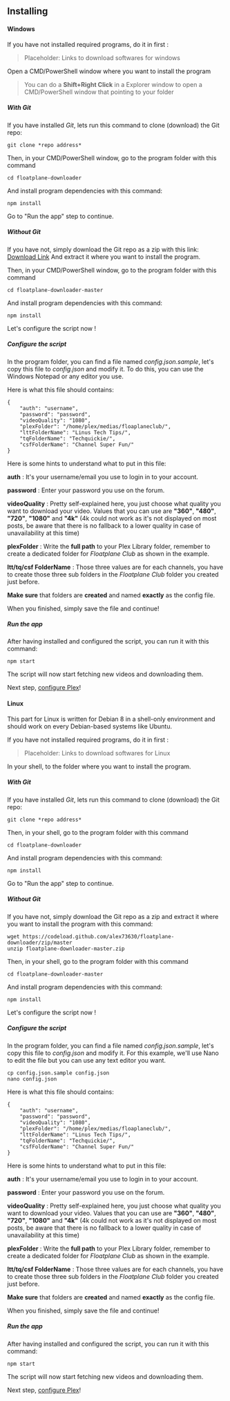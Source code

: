 Installing
-------
#### Windows
If you have not installed required programs, do it in first :

> Placeholder: Links to download softwares for windows

Open a CMD/PowerShell window where you want to install the program

> You can do a **Shift+Right Click** in a Explorer window to open a CMD/PowerShell window that pointing to your folder

##### With Git
If you have installed *Git*, lets run this command to clone (download) the Git repo:

    git clone *repo address*

Then, in your CMD/PowerShell window, go to the program folder with this command

    cd floatplane-downloader

And install program dependencies with this command:

    npm install

Go to "Run the app" step to continue.

##### Without Git
If you have not, simply download the Git repo as a zip with this link: [Download Link](https://codeload.github.com/alex73630/floatplane-downloader/zip/master)
And extract it where you want to install the program.

Then, in your CMD/PowerShell window, go to the program folder with this command

    cd floatplane-downloader-master

And install program dependencies with this command:

    npm install

Let's configure the script now !

##### Configure the script
In the program folder, you can find a file named *config.json.sample*, let's copy this file to *config.json* and modify it.
To do this, you can use the Windows Notepad or any editor you use.

Here is what this file should contains:

    {
		"auth": "username",
		"password": "password",
		"videoQuality": "1080",
		"plexFolder": "/home/plex/medias/floaplaneclub/",
		"lttFolderName": "Linus Tech Tips/",
		"tqFolderName": "Techquickie/",
		"csfFolderName": "Channel Super Fun/"
	}

Here is some hints to understand what to put in this file:

 **auth** : It's your username/email you use to login in to your account.

 **password** : Enter your password you use on the forum.

 **videoQuality** : Pretty self-explained here, you just choose what quality you want to download your video. Values that you can use are **"360"**, **"480"**, **"720"**, **"1080"** and **"4k"** (4k could not work as it's not displayed on most posts, be aware that there is no fallback to a lower quality in case of unavailability at this time)

 **plexFolder** : Write the **full path** to your Plex Library folder, remember to create a dedicated folder for *Floatplane Club* as shown in the example.

 **ltt/tq/csf FolderName** : Those three values are for each channels, you have to create those three sub folders in the *Floatplane Club* folder you created just before.

**Make sure** that folders are **created** and named **exactly** as the config file.

When you finished, simply save the file and continue!

##### Run the app
After having installed and configured the script, you can run it with this command:

    npm start

The script will now start fetching new videos and downloading them.

Next step, [configure Plex](Configure-Plex)!


#### Linux
This part for Linux is written for Debian 8 in a shell-only environment and should work on every Debian-based systems like Ubuntu.

If you have not installed required programs, do it in first :

> Placeholder: Links to download softwares for Linux

In your shell, to the folder where you want to install the program.


##### With Git
If you have installed *Git*, lets run this command to clone (download) the Git repo:

    git clone *repo address*

Then, in your shell, go to the program folder with this command

    cd floatplane-downloader

And install program dependencies with this command:

    npm install

Go to "Run the app" step to continue.

##### Without Git
If you have not, simply download the Git repo as a zip and extract it where you want to install the program with this command:

    wget https://codeload.github.com/alex73630/floatplane-downloader/zip/master
    unzip floatplane-downloader-master.zip

Then, in your shell, go to the program folder with this command

    cd floatplane-downloader-master

And install program dependencies with this command:

    npm install

Let's configure the script now !

##### Configure the script
In the program folder, you can find a file named *config.json.sample*, let's copy this file to *config.json* and modify it.
For this example, we'll use Nano to edit the file but you can use any text editor you want.

    cp config.json.sample config.json
    nano config.json

Here is what this file should contains:

    {
		"auth": "username",
		"password": "password",
		"videoQuality": "1080",
		"plexFolder": "/home/plex/medias/floaplaneclub/",
		"lttFolderName": "Linus Tech Tips/",
		"tqFolderName": "Techquickie/",
		"csfFolderName": "Channel Super Fun/"
	}

Here is some hints to understand what to put in this file:

 **auth** : It's your username/email you use to login in to your account.

 **password** : Enter your password you use on the forum.

 **videoQuality** : Pretty self-explained here, you just choose what quality you want to download your video. Values that you can use are **"360"**, **"480"**, **"720"**, **"1080"** and **"4k"** (4k could not work as it's not displayed on most posts, be aware that there is no fallback to a lower quality in case of unavailability at this time)

 **plexFolder** : Write the **full path** to your Plex Library folder, remember to create a dedicated folder for *Floatplane Club* as shown in the example.
 
 **ltt/tq/csf FolderName** : Those three values are for each channels, you have to create those three sub folders in the *Floatplane Club* folder you created just before.

**Make sure** that folders are **created** and named **exactly** as the config file.

When you finished, simply save the file and continue!

##### Run the app
After having installed and configured the script, you can run it with this command:

    npm start

The script will now start fetching new videos and downloading them.

Next step, [configure Plex](Configure-Plex)!
